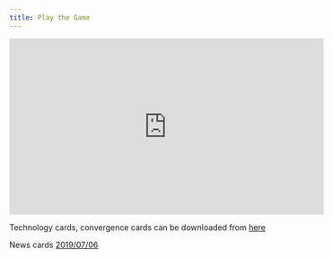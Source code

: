 ```yaml
---
title: Play the Game
---
```


<iframe width="560" height="315" src="https://www.youtube.com/embed/videoseries?list=PLbyOzek2hP7Xbi1QESAYY6Hx58SW-Lbra" frameborder="0" allow="accelerometer; autoplay; encrypted-media; gyroscope; picture-in-picture" allowfullscreen>
</iframe>
<br/>

Technology cards, convergence cards can be downloaded from [here](https://drive.google.com/open?id=1bZJNYLd6l1RotAlC0Oer-9xqPAUnh8yg)

News cards [2019/07/06](https://drive.google.com/file/d/11EAuV4cmGaI6hJP0XudMENz4q_1w0Hyg/view?usp=sharing)
